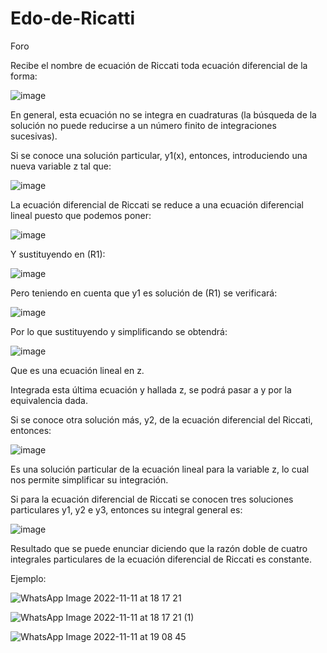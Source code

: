 # Edo-de-Ricatti
Foro

Recibe el nombre de ecuación de Riccati toda ecuación diferencial de la forma:

![image](https://user-images.githubusercontent.com/105259381/200939593-752fc647-f1ab-4683-a2a1-9bb738755dbb.png)

En general, esta ecuación no se integra en cuadraturas (la búsqueda de la solución no puede reducirse a un número finito de integraciones sucesivas).

Si se conoce una solución particular, y1(x), entonces, introduciendo una nueva variable z tal que:

![image](https://user-images.githubusercontent.com/105259381/200939770-c1868c7f-95a2-4e24-b667-a3562282d1f0.png)

La ecuación diferencial de Riccati se reduce a una ecuación diferencial lineal puesto que podemos poner:

![image](https://user-images.githubusercontent.com/105259381/200939843-5cbf4960-efe0-4d9e-941c-44f1cd17f793.png)

Y sustituyendo en (R1):

![image](https://user-images.githubusercontent.com/105259381/200939897-3205282b-36ec-4cf5-8ac8-568bf8075649.png)

Pero teniendo en cuenta que y1 es solución de (R1) se verificará:

![image](https://user-images.githubusercontent.com/105259381/200940256-67404285-5e31-4daa-9c94-5c694a1b9d2f.png)

Por lo que sustituyendo y simplificando se obtendrá:

![image](https://user-images.githubusercontent.com/105259381/200940379-c552b0c8-531d-4a9a-9618-386838ebf9c1.png)

Que es una ecuación lineal en z.

Integrada esta última ecuación y hallada z, se podrá pasar a y por la equivalencia dada.

Si se conoce otra solución más, y2, de la ecuación diferencial del Riccati, entonces:

![image](https://user-images.githubusercontent.com/105259381/200940665-502d801f-389c-4b1a-936b-34184c9aaa16.png)

Es una solución particular de la ecuación lineal para la variable z, lo cual nos permite simplificar su integración.

Si para la ecuación diferencial de Riccati se conocen tres soluciones particulares y1, y2 e y3, entonces su integral general es:

![image](https://user-images.githubusercontent.com/105259381/200940745-6f880c47-1d53-4b1b-b46b-b62bb430b3e6.png)

Resultado que se puede enunciar diciendo que la razón doble de cuatro integrales particulares de la ecuación diferencial de Riccati es constante.


Ejemplo:

![WhatsApp Image 2022-11-11 at 18 17 21](https://user-images.githubusercontent.com/105259381/201446065-8e78f578-eef7-4cd2-ba8d-6ef0a6d0966d.jpeg)

![WhatsApp Image 2022-11-11 at 18 17 21 (1)](https://user-images.githubusercontent.com/105259381/201446075-f78be921-b936-46c2-9ef7-a51d40b9f09f.jpeg)

![WhatsApp Image 2022-11-11 at 19 08 45](https://user-images.githubusercontent.com/105259381/201446380-c1cb9c69-ed42-403f-9aa9-33c054009abe.jpeg)




